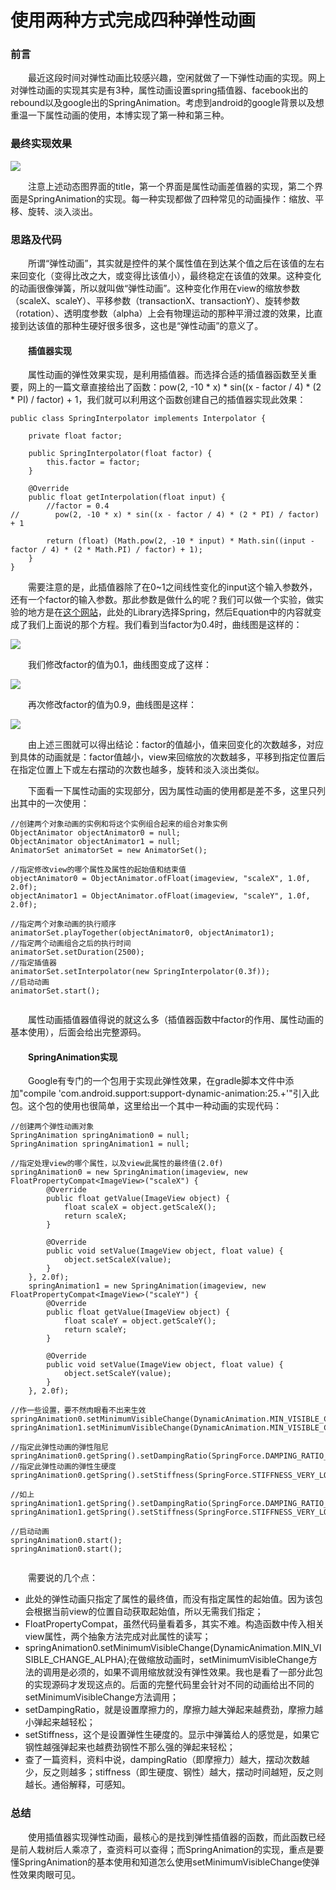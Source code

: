 # 使用两种方式完成四种弹性动画
### 前言
&emsp;&emsp;最近这段时间对弹性动画比较感兴趣，空闲就做了一下弹性动画的实现。网上对弹性动画的实现其实是有3种，属性动画设置spring插值器、facebook出的rebound以及google出的SpringAnimation。考虑到android的google背景以及想重温一下属性动画的使用，本博实现了第一种和第三种。

### 最终实现效果

![](https://github.com/yizhanzjz/ImageRepo/raw/master/springAni.gif)

&emsp;&emsp;注意上述动态图界面的title，第一个界面是属性动画差值器的实现，第二个界面是SpringAnimation的实现。每一种实现都做了四种常见的动画操作：缩放、平移、旋转、淡入淡出。

### 思路及代码
&emsp;&emsp;所谓“弹性动画”，其实就是控件的某个属性值在到达某个值之后在该值的左右来回变化（变得比改之大，或变得比该值小），最终稳定在该值的效果。这种变化的动画很像弹簧，所以就叫做“弹性动画”。这种变化作用在view的缩放参数（scaleX、scaleY）、平移参数（transactionX、transactionY）、旋转参数（rotation）、透明度参数（alpha）上会有物理运动的那种平滑过渡的效果，比直接到达该值的那种生硬好很多很多，这也是“弹性动画”的意义了。

#### &emsp;&emsp;插值器实现
&emsp;&emsp;属性动画的弹性效果实现，是利用插值器。而选择合适的插值器函数至关重要，网上的一篇文章直接给出了函数：pow(2, -10 * x) * sin((x - factor / 4) * (2 * PI) / factor) + 1，我们就可以利用这个函数创建自己的插值器实现此效果：
```
public class SpringInterpolator implements Interpolator {

    private float factor;

    public SpringInterpolator(float factor) {
        this.factor = factor;
    }

    @Override
    public float getInterpolation(float input) {
        //factor = 0.4
//        pow(2, -10 * x) * sin((x - factor / 4) * (2 * PI) / factor) + 1

        return (float) (Math.pow(2, -10 * input) * Math.sin((input - factor / 4) * (2 * Math.PI) / factor) + 1);
    }
}
```
&emsp;&emsp;需要注意的是，此插值器除了在0~1之间线性变化的input这个输入参数外，还有一个factor的输入参数。那此参数是做什么的呢？我们可以做一个实验，做实验的地方是在[这个网站](http://inloop.github.io/interpolator/)，此处的Library选择Spring，然后Equation中的内容就变成了我们上面说的那个方程。我们看到当factor为0.4时，曲线图是这样的：

![](https://github.com/yizhanzjz/ImageRepo/raw/master/factor0.4.png)

&emsp;&emsp;我们修改factor的值为0.1，曲线图变成了这样：

![](https://github.com/yizhanzjz/ImageRepo/raw/master/factor0.1.png)

&emsp;&emsp;再次修改factor的值为0.9，曲线图是这样：

![](https://github.com/yizhanzjz/ImageRepo/raw/master/factor0.9.png)

&emsp;&emsp;由上述三图就可以得出结论：factor的值越小，值来回变化的次数越多，对应到具体的动画就是：factor值越小，view来回缩放的次数越多，平移到指定位置后在指定位置上下或左右摆动的次数也越多，旋转和淡入淡出类似。

&emsp;&emsp;下面看一下属性动画的实现部分，因为属性动画的使用都是差不多，这里只列出其中的一次使用：
```
//创建两个对象动画的实例和将这个实例组合起来的组合对象实例
ObjectAnimator objectAnimator0 = null;
ObjectAnimator objectAnimator1 = null;
AnimatorSet animatorSet = new AnimatorSet();

//指定修改view的哪个属性及属性的起始值和结束值
objectAnimator0 = ObjectAnimator.ofFloat(imageview, "scaleX", 1.0f, 2.0f);
objectAnimator1 = ObjectAnimator.ofFloat(imageview, "scaleY", 1.0f, 2.0f);

//指定两个对象动画的执行顺序
animatorSet.playTogether(objectAnimator0, objectAnimator1);
//指定两个动画组合之后的执行时间
animatorSet.setDuration(2500);
//指定插值器
animatorSet.setInterpolator(new SpringInterpolator(0.3f));
//启动动画
animatorSet.start();
        
```
&emsp;&emsp;属性动画插值器值得说的就这么多（插值器函数中factor的作用、属性动画的基本使用），后面会给出完整源码。

#### &emsp;&emsp;SpringAnimation实现
&emsp;&emsp;Google有专门的一个包用于实现此弹性效果，在gradle脚本文件中添加"compile 'com.android.support:support-dynamic-animation:25.+'"引入此包。这个包的使用也很简单，这里给出一个其中一种动画的实现代码：
```
//创建两个弹性动画对象
SpringAnimation springAnimation0 = null;
SpringAnimation springAnimation1 = null;

//指定处理view的哪个属性，以及view此属性的最终值(2.0f)
springAnimation0 = new SpringAnimation(imageview, new FloatPropertyCompat<ImageView>("scaleX") {
        @Override
        public float getValue(ImageView object) {
            float scaleX = object.getScaleX();
            return scaleX;
        }
    
        @Override
        public void setValue(ImageView object, float value) {
            object.setScaleX(value);
        }
    }, 2.0f);
    springAnimation1 = new SpringAnimation(imageview, new FloatPropertyCompat<ImageView>("scaleY") {
        @Override
        public float getValue(ImageView object) {
            float scaleY = object.getScaleY();
            return scaleY;
        }
    
        @Override
        public void setValue(ImageView object, float value) {
            object.setScaleY(value);
        }
    }, 2.0f);
    
//作一些设置，要不然肉眼看不出来生效
springAnimation0.setMinimumVisibleChange(DynamicAnimation.MIN_VISIBLE_CHANGE_ALPHA);
springAnimation1.setMinimumVisibleChange(DynamicAnimation.MIN_VISIBLE_CHANGE_ALPHA);

//指定此弹性动画的弹性阻尼
springAnimation0.getSpring().setDampingRatio(SpringForce.DAMPING_RATIO_HIGH_BOUNCY);
//指定此弹性动画的弹性生硬度
springAnimation0.getSpring().setStiffness(SpringForce.STIFFNESS_VERY_LOW);

//如上
springAnimation1.getSpring().setDampingRatio(SpringForce.DAMPING_RATIO_HIGH_BOUNCY);
springAnimation1.getSpring().setStiffness(SpringForce.STIFFNESS_VERY_LOW);

//启动动画
springAnimation0.start();
springAnimation0.start();
        
```
&emsp;&emsp;需要说的几个点：

- 此处的弹性动画只指定了属性的最终值，而没有指定属性的起始值。因为该包会根据当前view的位置自动获取起始值，所以无需我们指定；
- FloatPropertyCompat，虽然代码量看着多，其实不难。构造函数中传入相关view属性，两个抽象方法完成对此属性的读写；
- springAnimation0.setMinimumVisibleChange(DynamicAnimation.MIN_VISIBLE_CHANGE_ALPHA);在做缩放动画时，setMinimumVisibleChange方法的调用是必须的，如果不调用缩放就没有弹性效果。我也是看了一部分此包的实现源码才发现这点的。后面的完整代码里会针对不同的动画给出不同的setMinimumVisibleChange方法调用；
- setDampingRatio，就是设置摩擦力的，摩擦力越大弹起来越费劲，摩擦力越小弹起来越轻松；
- setStiffness，这个是设置弹性生硬度的。显示中弹簧给人的感觉是，如果它钢性越强弹起来也越费劲钢性不那么强的弹起来轻松；
- 查了一篇资料，资料中说，dampingRatio（即摩擦力）越大，摆动次数越少，反之则越多；stiffness（即生硬度、钢性）越大，摆动时间越短，反之则越长。通俗解释，可感知。

### 总结
&emsp;&emsp;使用插值器实现弹性动画，最核心的是找到弹性插值器的函数，而此函数已经是前人栽树后人乘凉了，查资料可以查得；而SpringAnimation的实现，重点是要懂SpringAnimation的基本使用和知道怎么使用setMinimumVisibleChange使弹性效果肉眼可见。

